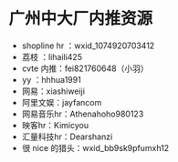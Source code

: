 # 广州中大厂内推资源

- shopline hr ：wxid_1074920703412
- 荔枝 ：lihaili425
- cvte 内推：fei821760648（小羽）
- yy ：hhhua1991
- 网易：xiashiweiji
- 阿里文娱：jayfancom
- 网易音乐hr：Athenahoho980123
- 映客hr：Kimicyou
- 汇量科技hr：Dearshanzi
- 很 nice 的猎头：wxid_bb9sk9pfumxh12